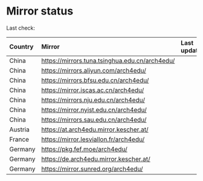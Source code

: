 <script src="./time.js"></script>
# Mirror status
Last check: <script type="text/javascript">localize(1700151883.8373353);</script>

|Country|Mirror|Last update|
|:------|:-----|:----------|
|China|https://mirrors.tuna.tsinghua.edu.cn/arch4edu/|<script type="text/javascript">localize(1700116465);</script>|
|China|https://mirrors.aliyun.com/arch4edu/|<script type="text/javascript">localize(1700116465);</script>|
|China|https://mirrors.bfsu.edu.cn/arch4edu/|<script type="text/javascript">localize(1700116465);</script>|
|China|https://mirror.iscas.ac.cn/arch4edu/|<script type="text/javascript">localize(1700116465);</script>|
|China|https://mirrors.nju.edu.cn/arch4edu/|<script type="text/javascript">localize(1700072986);</script>|
|China|https://mirror.nyist.edu.cn/arch4edu/|<script type="text/javascript">localize(1700116465);</script>|
|China|https://mirrors.sau.edu.cn/arch4edu/|<script type="text/javascript">localize(1700116465);</script>|
|Austria|https://at.arch4edu.mirror.kescher.at/|<script type="text/javascript">localize(1700116465);</script>|
|France|https://mirror.lesviallon.fr/arch4edu/|<script type="text/javascript">localize(1700116465);</script>|
|Germany|https://pkg.fef.moe/arch4edu/|<script type="text/javascript">localize(1700116465);</script>|
|Germany|https://de.arch4edu.mirror.kescher.at/|<script type="text/javascript">localize(1700116465);</script>|
|Germany|https://mirror.sunred.org/arch4edu/|<script type="text/javascript">localize(1700116465);</script>|

<script src="./tablefilter/tablefilter.js"></script>
<script src="./table.js"></script>